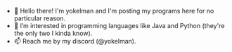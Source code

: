 - 👋 Hello there! I'm yokelman and I'm posting my programs here for no particular reason.
- 👀 I’m interested in programming languages like Java and Python (they're the only two I kinda know).
- 📫 Reach me by my discord (@yokelman).
<!-- - 💞️ I’m looking to collaborate on not much for now.-->

<!---
YokelMan/YokelMan is a ✨ special ✨ repository because its `README.md` (this file) appears on your GitHub profile.
You can click the Preview link to take a look at your changes.
--->
